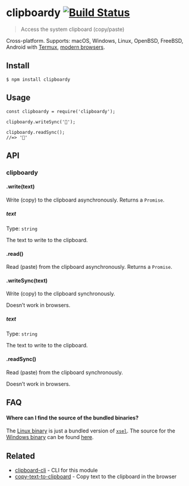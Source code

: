 clipboardy [![Build Status](https://travis-ci.org/sindresorhus/clipboardy.svg?branch=master)](https://travis-ci.org/sindresorhus/clipboardy)
============================================================================================================================================

> Access the system clipboard (copy/paste)

Cross-platform. Supports: macOS, Windows, Linux, OpenBSD, FreeBSD, Android with [Termux](https://termux.com/), [modern browsers](https://developer.mozilla.org/en-US/docs/Web/API/Clipboard_API#Browser_compatibility).

Install
-------

    $ npm install clipboardy

Usage
-----

    const clipboardy = require('clipboardy');

    clipboardy.writeSync('🦄');

    clipboardy.readSync();
    //=> '🦄'

API
---

### clipboardy

#### .write(text)

Write (copy) to the clipboard asynchronously. Returns a `Promise`.

##### text

Type: `string`

The text to write to the clipboard.

#### .read()

Read (paste) from the clipboard asynchronously. Returns a `Promise`.

#### .writeSync(text)

Write (copy) to the clipboard synchronously.

Doesn’t work in browsers.

##### text

Type: `string`

The text to write to the clipboard.

#### .readSync()

Read (paste) from the clipboard synchronously.

Doesn’t work in browsers.

FAQ
---

#### Where can I find the source of the bundled binaries?

The [Linux binary](https://github.com/sindresorhus/clipboardy/blob/master/fallbacks/linux/xsel) is just a bundled version of [`xsel`](https://linux.die.net/man/1/xsel). The source for the [Windows binary](https://github.com/sindresorhus/clipboardy/blob/master/fallbacks/windows/clipboard_x86_64.exe) can be found [here](https://github.com/sindresorhus/win-clipboard).

Related
-------

-   [clipboard-cli](https://github.com/sindresorhus/clipboard-cli) - CLI for this module
-   [copy-text-to-clipboard](https://github.com/sindresorhus/copy-text-to-clipboard) - Copy text to the clipboard in the browser
